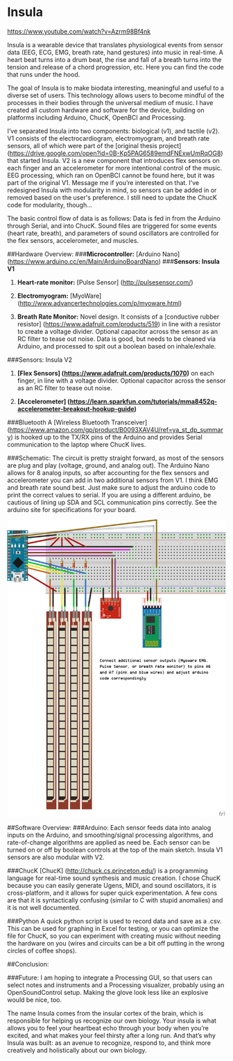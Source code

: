 # Insula 

https://www.youtube.com/watch?v=Azrm98Bf4nk

Insula is a wearable device that translates physiological events from sensor data (EEG, ECG, EMG, breath rate, hand gestures) into music in real-time. A heart beat turns into a drum beat, the rise and fall of a breath turns into the tension and release of a chord progression, etc. Here you can find the code that runs under the hood. 

The goal of Insula is to make biodata interesting, meaningful and useful to a diverse set of users. This technology allows users to become mindful of the processes in their bodies through the universal medium of music. I have created all custom hardware and software for the device, building on platforms including Arduino, ChucK, OpenBCI and Processing. 

I’ve separated Insula into two components: biological (v1), and tactile (v2). V1 consists of the electrocardiogram, electromyogram, and breath rate sensors, all of which were part of the [original thesis project] (https://drive.google.com/open?id=0B-Kp5PAG6589emdFNExwUmRqOG8)
that started Insula. V2 is a new component that introduces flex sensors on each finger and an accelerometer for more intentional control of the music. EEG processing, which ran on OpenBCI cannot be found here, but it was part of the original V1. Message me if you’re interested on that. I've redesigned Insula with modularity in mind, so sensors can be added in or removed based on the user's preference. I still need to update the ChucK code for modularity, though... 
 
The basic control flow of data is as follows: Data is fed in from the Arduino through Serial, and into ChucK. Sound files are triggered for some events (heart rate, breath), and parameters of sound oscillators are controlled for the flex sensors, accelerometer, and muscles. 
 
##Hardware Overview:
###**Microcontroller:** [Arduino Nano] (https://www.arduino.cc/en/Main/ArduinoBoardNano)
###**Sensors: Insula V1**
1. **Heart-rate monitor:** [Pulse Sensor] (http://pulsesensor.com/)

2. **Electromyogram:** [MyoWare] (http://www.advancertechnologies.com/p/myoware.html)

3. **Breath Rate Monitor:** Novel design. It consists of a [conductive rubber resistor] (https://www.adafruit.com/products/519) in line with a resistor to create a voltage divider. Optional capacitor across the sensor as an RC filter to tease out noise. Data is good, but needs to be cleaned via Arduino, and processed to spit out a boolean based on inhale/exhale. 

###Sensors: Insula V2
1. **[Flex Sensors] (https://www.adafruit.com/products/1070)** on each finger, in line with a voltage divider. Optional capacitor across the sensor as an RC filter to tease out noise. 

2. **[Accelerometer] (https://learn.sparkfun.com/tutorials/mma8452q-accelerometer-breakout-hookup-guide)**

###Bluetooth 
A  [Wireless Bluetooth Transceiver] (https://www.amazon.com/gp/product/B0093XAV4U/ref=ya_st_dp_summary) is hooked up to the TX/RX pins of the Arduino and provides Serial communication to the laptop where ChucK lives. 

###Schematic: 
The circuit is pretty straight forward, as most of the sensors are plug and play (voltage, ground, and analog out). The Arduino Nano allows for 8 analog inputs, so after accounting for the flex sensors and accelerometer you can add in two additional sensors from V1. I think EMG and breath rate sound best. Just make sure to adjust the arduino code to print the correct values to serial. If you are using a different arduino, be cautious of lining up SDA and SCL communication pins correctly. See the arduino site for specifications for your board. 

![schematic](/documentation/insulaSchematic_2.png)

##Software Overview: 
###Arduino: 
Each sensor feeds data into analog inputs on the Arduino, and smoothing/signal processing algorithms, and rate-of-change algorithms are applied as need be. Each sensor can be turned on or off by boolean controls at the top of the main sketch. Insula V1 sensors are also modular with V2. 

###ChucK 
[ChucK] (http://chuck.cs.princeton.edu/) is a  programming language for real-time sound synthesis and music creation. I chose ChucK because you can easily generate Ugens, MIDI, and sound oscillators, it is cross-platform, and it allows for super quick experimentation. A few cons are that it is syntactically confusing (similar to C with stupid anomalies) and it is not well documented. 

###Python 
A quick python script is used to record data and save as a .csv. This can be used for graphing in Excel for testing, or you can optimize the file for ChucK, so you can experiment with creating music without needing the hardware on you (wires and circuits can be a bit off putting in the wrong circles of coffee shops). 

##Conclusion: 

###Future: 
I am hoping to integrate a Processing GUI, so that users can select notes and instruments and a Processing visualizer, probably using an OpenSoundControl setup. Making the glove look less like an explosive would be nice, too. 

The name Insula comes from the insular cortex of the brain, which is responsible for helping us recognize our own biology. Your insula is what allows you to feel your heartbeat echo through your body when you’re excited, and what makes your feel thirsty after a long run. And that’s why Insula was built: as an avenue to recognize, respond to, and think more creatively and holistically about our own biology.
